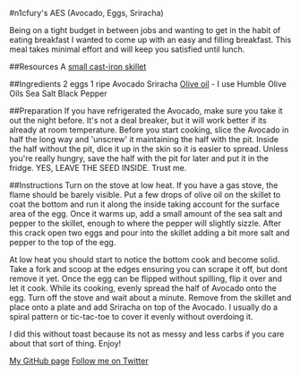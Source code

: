 #n1cfury's AES (Avocado, Eggs, Sriracha)

Being on a tight budget in between jobs and wanting to get in the habit of eating breakfast I wanted to come up with an easy and filling breakfast.  This meal takes minimal effort and will keep you satisfied until lunch.

##Resources
A [small cast-iron skillet](https://www.amazon.com/Lodge-L3SK3-Skillet-Pre-Seasoned-6-5-inch/dp/B00063RWT8/ref=sr_1_1?ie=UTF8&qid=1487463235&sr=8-1&keywords=small+cast+iron+skillet)

##Ingredients
2 eggs
1 ripe Avocado
Sriracha
[Olive oil](http://www.humbleoliveoils.com/infused/garlic-olive-oil) - I use Humble Olive Oils
Sea Salt
Black Pepper

##Preparation
If you have refrigerated the Avocado, make sure you take it out the night before.  It's not a deal breaker, but it will work better if its already at room temperature.  Before you start cooking, slice the Avocado in half the long way and 'unscrew' it maintaining the half with the pit.  Inside the half without the pit, dice it up in the skin so it is easier to spread.  Unless you're really hungry, save the half with the pit for later and put it in the fridge.  YES, LEAVE THE SEED INSIDE.  Trust me.

##Instructions
Turn on the stove at low heat.  If you have a gas stove, the flame should be barely visible.  Put a few drops of olive oil on the skillet to coat the bottom and run it along the inside taking account for the surface area of the egg.  Once it warms up, add a small amount of the sea salt and pepper to the skillet, enough to where the pepper will slightly sizzle.  After this crack open two eggs and pour into the skillet adding a bit more salt and pepper to the top of the egg.

At low heat you should start to notice the bottom cook and become solid.  Take a fork and scoop at the edges ensuring you can scrape it off, but dont remove it yet.   Once the egg can be flipped without spilling, flip it over and let it cook.  While its cooking, evenly spread the half of Avocado onto the egg.  Turn off the stove and wait about a minute.  Remove from the skillet and place onto a plate and add Sriracha on top of the Avocado.  I usually do a spiral pattern or tic-tac-toe to cover it evenly without overdoing it.

I did this without toast because its not as messy and less carbs if you care about that sort of thing.  Enjoy!

[My GitHub page](https://github.com/n1cfury)
[Follow me on Twitter](https://twitter.com/n1c_fury)